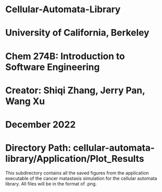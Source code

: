 # Cellular-Automata-Library
# University of California, Berkeley
# Chem 274B: Introduction to Software Engineering
# Creator: Shiqi Zhang, Jerry Pan, Wang Xu
# December 2022
# Directory Path: cellular-automata-library/Application/Plot_Results

 This subdirectory contains all the saved figures from the 
 application executable of the cancer matastasis simulation 
 for the cellular automata library. All files will be in the
 format of .png.